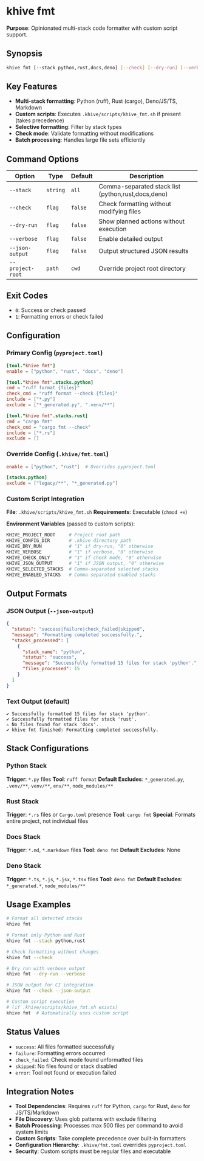 # khive fmt

**Purpose**: Opinionated multi-stack code formatter with custom script support.

## Synopsis

```bash
khive fmt [--stack python,rust,docs,deno] [--check] [--dry-run] [--verbose] [--json-output]
```

## Key Features

- **Multi-stack formatting**: Python (ruff), Rust (cargo), Deno/JS/TS, Markdown
- **Custom scripts**: Executes `.khive/scripts/khive_fmt.sh` if present (takes
  precedence)
- **Selective formatting**: Filter by stack types
- **Check mode**: Validate formatting without modifications
- **Batch processing**: Handles large file sets efficiently

## Command Options

| Option           | Type     | Default | Description                                        |
| ---------------- | -------- | ------- | -------------------------------------------------- |
| `--stack`        | `string` | `all`   | Comma-separated stack list (python,rust,docs,deno) |
| `--check`        | `flag`   | `false` | Check formatting without modifying files           |
| `--dry-run`      | `flag`   | `false` | Show planned actions without execution             |
| `--verbose`      | `flag`   | `false` | Enable detailed output                             |
| `--json-output`  | `flag`   | `false` | Output structured JSON results                     |
| `--project-root` | `path`   | `cwd`   | Override project root directory                    |

## Exit Codes

- `0`: Success or check passed
- `1`: Formatting errors or check failed

## Configuration

### Primary Config (`pyproject.toml`)

```toml
[tool."khive fmt"]
enable = ["python", "rust", "docs", "deno"]

[tool."khive fmt".stacks.python]
cmd = "ruff format {files}"
check_cmd = "ruff format --check {files}"
include = ["*.py"]
exclude = ["*_generated.py", ".venv/**"]

[tool."khive fmt".stacks.rust]
cmd = "cargo fmt"
check_cmd = "cargo fmt --check"
include = ["*.rs"]
exclude = []
```

### Override Config (`.khive/fmt.toml`)

```toml
enable = ["python", "rust"]  # Overrides pyproject.toml

[stacks.python]
exclude = ["legacy/**", "*_generated.py"]
```

### Custom Script Integration

**File**: `.khive/scripts/khive_fmt.sh` **Requirements**: Executable
(`chmod +x`)

**Environment Variables** (passed to custom scripts):

```bash
KHIVE_PROJECT_ROOT     # Project root path
KHIVE_CONFIG_DIR       # .khive directory path
KHIVE_DRY_RUN          # "1" if dry-run, "0" otherwise
KHIVE_VERBOSE          # "1" if verbose, "0" otherwise
KHIVE_CHECK_ONLY       # "1" if check mode, "0" otherwise
KHIVE_JSON_OUTPUT      # "1" if JSON output, "0" otherwise
KHIVE_SELECTED_STACKS  # Comma-separated selected stacks
KHIVE_ENABLED_STACKS   # Comma-separated enabled stacks
```

## Output Formats

### JSON Output (`--json-output`)

```json
{
  "status": "success|failure|check_failed|skipped",
  "message": "Formatting completed successfully.",
  "stacks_processed": [
    {
      "stack_name": "python",
      "status": "success",
      "message": "Successfully formatted 15 files for stack 'python'.",
      "files_processed": 15
    }
  ]
}
```

### Text Output (default)

```
✔ Successfully formatted 15 files for stack 'python'.
✔ Successfully formatted files for stack 'rust'.
⚠ No files found for stack 'docs'.
✔ khive fmt finished: Formatting completed successfully.
```

## Stack Configurations

### Python Stack

**Trigger**: `*.py` files **Tool**: `ruff format` **Default Excludes**:
`*_generated.py`, `.venv/**`, `venv/**`, `env/**`, `node_modules/**`

### Rust Stack

**Trigger**: `*.rs` files or `Cargo.toml` presence **Tool**: `cargo fmt`
**Special**: Formats entire project, not individual files

### Docs Stack

**Trigger**: `*.md`, `*.markdown` files **Tool**: `deno fmt` **Default
Excludes**: None

### Deno Stack

**Trigger**: `*.ts`, `*.js`, `*.jsx`, `*.tsx` files **Tool**: `deno fmt`
**Default Excludes**: `*_generated.*`, `node_modules/**`

## Usage Examples

```bash
# Format all detected stacks
khive fmt

# Format only Python and Rust
khive fmt --stack python,rust

# Check formatting without changes
khive fmt --check

# Dry run with verbose output
khive fmt --dry-run --verbose

# JSON output for CI integration
khive fmt --check --json-output

# Custom script execution
# (if .khive/scripts/khive_fmt.sh exists)
khive fmt  # Automatically uses custom script
```

## Status Values

- `success`: All files formatted successfully
- `failure`: Formatting errors occurred
- `check_failed`: Check mode found unformatted files
- `skipped`: No files found or stack disabled
- `error`: Tool not found or execution failed

## Integration Notes

- **Tool Dependencies**: Requires `ruff` for Python, `cargo` for Rust, `deno`
  for JS/TS/Markdown
- **File Discovery**: Uses glob patterns with exclude filtering
- **Batch Processing**: Processes max 500 files per command to avoid system
  limits
- **Custom Scripts**: Take complete precedence over built-in formatters
- **Configuration Hierarchy**: `.khive/fmt.toml` overrides `pyproject.toml`
- **Security**: Custom scripts must be regular files and executable
